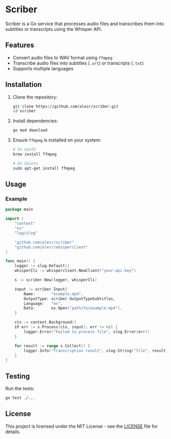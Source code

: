 # Scriber

Scriber is a Go service that processes audio files and transcribes them into subtitles or transcripts using the Whisper API.

## Features

- Convert audio files to WAV format using `ffmpeg`
- Transcribe audio files into subtitles (`.srt`) or transcripts (`.txt`)
- Supports multiple languages

## Installation

1. Clone the repository:

    ```sh
    git clone https://github.com/alesr/scriber.git
    cd scriber
    ```

2. Install dependencies:

    ```sh
    go mod download
    ```

3. Ensure `ffmpeg` is installed on your system:

    ```sh
    # On macOS
    brew install ffmpeg

    # On Ubuntu
    sudo apt-get install ffmpeg
    ```

## Usage

### Example

```go
package main

import (
    "context"
    "os"
    "log/slog"

    "github.com/alesr/scriber"
    "github.com/alesr/whisperclient"
)

func main() {
    logger := slog.Default()
    whisperCli := whisperclient.NewClient("your-api-key")

    s := scriber.New(logger, whisperCli)

    input := scriber.Input{
        Name:       "example.mp4",
        OutputType: scriber.OutputTypeSubtitles,
        Language:   "en",
        Data:       os.Open("path/to/example.mp4"),
    }

    ctx := context.Background()
    if err := s.Process(ctx, input); err != nil {
        logger.Error("Failed to process file", slog.Error(err))
    }

    for result := range s.Collect() {
        logger.Info("Transcription result", slog.String("file", result.Name), slog.String("text", string(result.Text)))
    }
}

```

## Testing

Run the tests:

```sh
go test ./...
```

## License

This project is licensed under the MIT License - see the [LICENSE](LICENSE) file for details.

